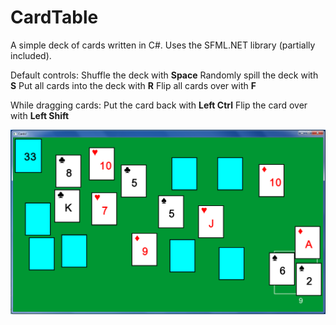 # CardTable
A simple deck of cards written in C#. Uses the SFML.NET library (partially included).

Default controls:
Shuffle the deck with **Space**
Randomly spill the deck with **S**
Put all cards into the deck with **R**
Flip all cards over with **F**

While dragging cards:
Put the card back with **Left Ctrl**
Flip the card over with **Left Shift**

![Screenshot](screenshot.png)


